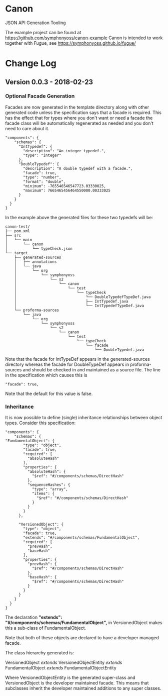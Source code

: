 # Canon
JSON API Generation Tooling

The example project can be found at https://github.com/symphonyoss/canon-example
Canon is intended to work together with Fugue, see https://symphonyoss.github.io/fugue/

# Change Log

## Version 0.0.3 - 2018-02-23
### Optional Facade Generation
Facades are now generated in the template directory along with other generated code unless the specification
says that a facade is required. This has the effect that for types where you don't want or need a facade the
facade class will be automatically regenerated as needed and you don't need to care about it.

```
"components": {
    "schemas": {
      "IntTypedef": {
        "description": "An integer typedef.",
        "type": "integer"
      },
      "DoubleTypedef": {
        "description": "A double typedef with a facade.",
        "facade": true,
        "type": "number",
        "format": "double",
        "minimum": -765546546547723.03330025,
        "maximum": 7665465456464550000.00333025
      }
    }
  }
}
```

In the example above the generated files for these two typedefs will be:

```
canon-test/
├── pom.xml
├── src
│   └── main
│       └── canon
│           └── typeCheck.json
└── target
    ├── generated-sources
    │   ├── annotations
    │   └── java
    │       └── org
    │           └── symphonyoss
    │               └── s2
    │                   └── canon
    │                       └── test
    │                           └── typeCheck
    │                               └── DoubleTypedefTypeDef.java
    │                               ├── IntTypedef.java
    │                               └── IntTypedefTypeDef.java
    └── proforma-sources
        └── java
            └── org
                └── symphonyoss
                    └── s2
                        └── canon
                            └── test
                                └── typeCheck
                                    └── facade
                                        └── DoubleTypedef.java

```

Note that the facade for IntTypeDef appears in the generated-sources directory whereas the facade for DoubleTypeDef appears in proforma-sources and should be checked in and maintained as a source file. The line in the specification which causes this is

```
"facade": true,
```

Note that the default for this value is false.

### Inheritance
It is now possible to define (single) inheritance relationships between object types. Consider this specification:

```
"components": {
    "schemas": {
"FundamentalObject": {
        "type": "object",
        "facade": true,
        "required": [
          "absoluteHash"
        ],
        "properties": {
          "absoluteHash": {
            "$ref": "#/components/schemas/DirectHash"
          },
          "sequenceHashes": {
            "type": "array",
            "items": {
              "$ref": "#/components/schemas/DirectHash"
            }
          }
        }
      },
      
      "VersionedObject": {
        "type": "object",
        "facade": true,
        "extends": "#/components/schemas/FundamentalObject",
        "required": [
          "prevHash",
          "baseHash"
        ],
        "properties": {
          "prevHash": {
            "$ref": "#/components/schemas/DirectHash"
          },
          "baseHash": {
            "$ref": "#/components/schemas/DirectHash"
          }
        }
      }
    }
  }
}
```

The declaration **"extends": "#/components/schemas/FundamentalObject",** in VersionedObject makes this a sub-class of FundamentalObject.

Note that both of these objects are declared to have a developer managed facade.

The class hierarchy generated is:

VersionedObject _extends_ VersionedObjectEntity _extends_ FundamentalObject _extends_ FundamentalObjectEntity

Where VersionedObjectEntity is the generated super-class and VersionedObject is the developer maintained facade. This means that subclasses inherit the developer maintained additions to any super classes.
